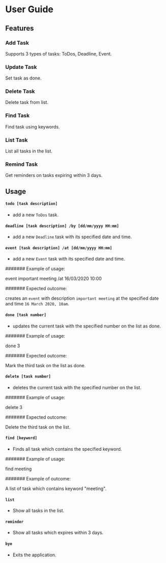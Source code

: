 # User Guide

## Features 

### Add Task
Supports 3 types of tasks: ToDos, Deadline, Event.

### Update Task
Set task as done.

### Delete Task
Delete task from list.

### Find Task
Find task using keywords.

### List Task
List all tasks in the list.

### Remind Task
Get reminders on tasks expiring within 3 days.

## Usage

#### `todo [task description]` 
- add a new `ToDos` task.

#### `deadline [task description] /by [dd/mm/yyyy HH:mm]` 
- add a new `Deadline` task with its specified date and time.

#### `event [task description] /at [dd/mm/yyyy HH:mm]` 
- add a new `Event` task with its specified date and time.

####### Example of usage: 

event important meeting /at 16/03/2020 10:00

####### Expected outcome:

creates an `event` with description `important meeting` at the specified date and time `16 March 2020, 10am`.

#### `done [task number]` 
- updates the current task with the specified number on the list as done.

####### Example of usage:

done 3

####### Expected outcome:

Mark the third task on the list as done.

#### `delete [task number]` 
- deletes the current task with the specified number on the list.

####### Example of usage:

delete 3

####### Expected outcome:

Delete the third task on the list.

#### `find [keyword]` 
- Finds all task which contains the specified keyword.

####### Example of usage:

find meeting

####### Example of outcome:

A list of task which contains keyword "meeting".

#### `list` 
- Show all tasks in the list.

#### `reminder` 
- Show all tasks which expires within 3 days.

#### `bye` 
- Exits the application.